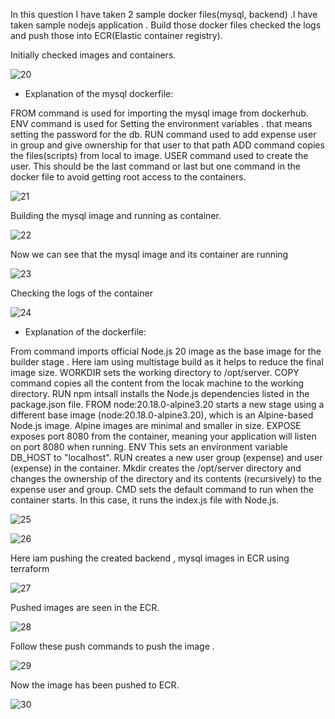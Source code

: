 In this question I have taken 2 sample docker files(mysql, backend) .I have taken sample nodejs application . Build those docker files checked the logs and push those into ECR(Elastic container registry).

Initially checked images and containers. 

![20](https://github.com/user-attachments/assets/4ff555a1-9a27-4158-a850-a8c8604efc34)

* Explanation of the mysql dockerfile:

FROM command is used for importing the mysql image from dockerhub. 
ENV command is used for Setting the environment variables . that means setting the password for the db.
RUN command used to add expense user in group and give ownership for that user to that path 
ADD command copies the files(scripts) from local to image.
USER command used to create the user. This should be the last command or last but one command in the docker file to avoid getting root access to the containers.

![21](https://github.com/user-attachments/assets/94e68626-e732-4f48-bd43-5c83c8c89ad1)

Building the mysql image and running as container.

![22](https://github.com/user-attachments/assets/1c560b41-fb8d-49d8-a8ac-e45904ca9b40)

Now we can see that the mysql image and its container are running

![23](https://github.com/user-attachments/assets/b50d823e-6d0a-41d4-8c32-a30eb48ea306)

Checking the logs of the container

![24](https://github.com/user-attachments/assets/a0782d94-68f0-4a6f-b5ba-3928d17dae62)


* Explanation of the dockerfile:


From command imports official Node.js 20 image as the base image for the builder stage .
Here iam using multistage build as it helps to reduce the final image size.
WORKDIR sets the working directory to /opt/server.
COPY command copies all the content from the locak machine to the working directory.
RUN npm intsall installs the Node.js dependencies listed in the package.json file.
FROM node:20.18.0-alpine3.20 starts a new stage using a different base image (node:20.18.0-alpine3.20), which is an Alpine-based Node.js image. Alpine images are minimal and smaller in size.
EXPOSE exposes port 8080 from the container, meaning your application will listen on port 8080 when running.
ENV This sets an environment variable DB_HOST to "localhost".
RUN creates a new user group (expense) and user (expense) in the container.
Mkdir creates the /opt/server directory and changes the ownership of the directory and its contents (recursively) to the expense user and group.
CMD  sets the default command to run when the container starts. In this case, it runs the index.js file with Node.js.

![25](https://github.com/user-attachments/assets/34311e20-29eb-4f8d-ab20-ee4fe8a80dd2)

![26](https://github.com/user-attachments/assets/17751ead-8b8d-4575-8b9f-d996b5900631)

Here iam pushing the created backend , mysql images in ECR using terraform

![27](https://github.com/user-attachments/assets/810e07f1-1404-43db-94c4-d19e7e73c677)

Pushed images are seen in the ECR. 

![28](https://github.com/user-attachments/assets/7e9813b8-317c-4cff-b525-640870e2fe48)

Follow these push commands to push the image .

![29](https://github.com/user-attachments/assets/9abc2fac-a6da-4c8a-973d-1c95cdd6171f)

Now the image has been pushed to ECR.

![30](https://github.com/user-attachments/assets/d5f950c5-fd48-41c2-b051-0f78c03f5c7a)